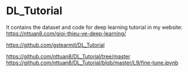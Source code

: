 # DL_Tutorial
It contains the dataset and code for deep learning tutorial in my website: https://nttuan8.com/gioi-thieu-ve-deep-learning/

https://github.com/gstearmit/DL_Tutorial

https://github.com/nttuan8/DL_Tutorial/tree/master
https://github.com/nttuan8/DL_Tutorial/blob/master/L9/fine-tune.ipynb
